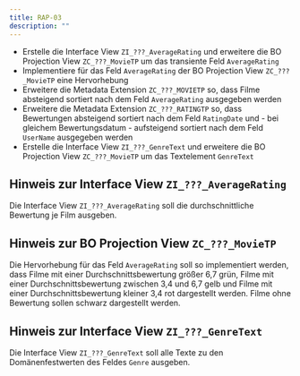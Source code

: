 ```yaml
---
title: RAP-03
description: ""
---
```


- Erstelle die Interface View `ZI_???_AverageRating` und erweitere die BO Projection View `ZC_???_MovieTP` um das transiente Feld `AverageRating`
- Implementiere für das Feld `AverageRating` der BO Projection View `ZC_???_MovieTP` eine Hervorhebung
- Erweitere die Metadata Extension `ZC_???_MOVIETP` so, dass Filme absteigend sortiert nach dem Feld `AverageRating` ausgegeben werden
- Erweitere die Metadata Extension `ZC_???_RATINGTP` so, dass Bewertungen absteigend sortiert nach dem Feld `RatingDate` und - bei gleichem Bewertungsdatum - aufsteigend sortiert nach dem Feld `UserName` ausgegeben werden
- Erstelle die Interface View `ZI_???_GenreText` und erweitere die BO Projection View `ZC_???_MovieTP` um das Textelement `GenreText`

## Hinweis zur Interface View `ZI_???_AverageRating`

Die Interface View `ZI_???_AverageRating` soll die durchschnittliche Bewertung je Film ausgeben.

## Hinweis zur BO Projection View `ZC_???_MovieTP`

Die Hervorhebung für das Feld `AverageRating` soll so implementiert werden, dass Filme mit einer Durchschnittsbewertung größer 6,7 grün, Filme mit einer Durchschnittsbewertung zwischen 3,4 und 6,7 gelb und Filme mit einer Durchschnittsbewertung kleiner 3,4 rot dargestellt werden. Filme ohne Bewertung sollen schwarz dargestellt werden.

## Hinweis zur Interface View `ZI_???_GenreText`

Die Interface View `ZI_???_GenreText` soll alle Texte zu den Domänenfestwerten des Feldes `Genre` ausgeben.
